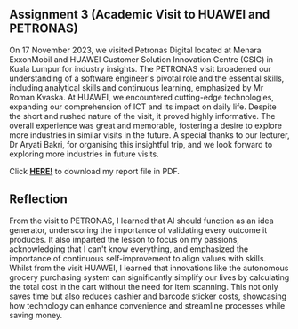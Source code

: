 ## Assignment 3 (Academic Visit to HUAWEI and PETRONAS)
On 17 November 2023, we visited Petronas Digital located at Menara ExxonMobil and HUAWEI Customer Solution Innovation Centre (CSIC) in Kuala Lumpur for industry insights. The PETRONAS visit broadened our understanding of a software engineer's pivotal role and the essential skills, including analytical skills and continuous learning, emphasized by Mr Roman Kvaska. At HUAWEI, we encountered cutting-edge technologies, expanding our comprehension of ICT and its impact on daily life. Despite the short and rushed nature of the visit, it proved highly informative. The overall experience was great and memorable, fostering a desire to explore more industries in similar visits in the future. A special thanks to our lecturer, Dr Aryati Bakri, for organising this insightful trip, and we look forward to exploring more industries in future visits.

Click <a href="lauyankai/Technology_and_Information_System/Assignment (Design Thinking)/Design Thinking.pdf">**HERE!**</a> to download my report file in PDF.

## Reflection 
From the visit to PETRONAS, I learned that AI should function as an idea generator, underscoring the importance of validating every outcome it produces. It also imparted the lesson to focus on my passions, acknowledging that I can't know everything, and emphasized the importance of continuous self-improvement to align values with skills. Whilst from the visit HUAWEI, I learned that innovations like the autonomous grocery purchasing system can significantly simplify our lives by calculating the total cost in the cart without the need for item scanning. This not only saves time but also reduces cashier and barcode sticker costs, showcasing how technology can enhance convenience and streamline processes while saving money.










